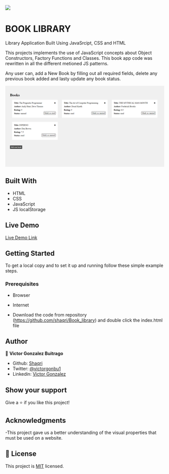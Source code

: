 ![](https://img.shields.io/badge/Microverse-blueviolet)
# BOOK LIBRARY  
Library Application Built Using JavaSrcipt, CSS and HTML

This projects implements the use of JavaScript concepts about Object Constructors, Factory Functions and Classes. This book app code was rewritten in all the different metioned JS patterns.

Any user can, add a New Book by filling out all required fields, delete any previous book added and lasty update any book status.  
  
![APP SCREENSHOT](assets/Images/BOOK_APP_SCREENSHOT.png)  


## Built With

- HTML
- CSS
- JavaScript
- JS localStorage

## Live Demo

[Live Demo Link](https://shaqri.github.io/Book_library/?status=read)


## Getting Started


To get a local copy  and to set it up and running follow these simple example steps.

### Prerequisites

- Browser
- Internet

- Download the code from repository (https://github.com/shaqri/Book_library) and double click the index.html file


## Author

👤 **Victor Gonzalez Buitrago**

- Github: [Shaqri](https://github.com/Shaqri)
- Twitter: [@victorgonbu1](https://twitter.com/victorgonbu1)
- Linkedin: [Victor Gonzalez](https://www.linkedin.com/in/victor-manuel-gonzalez-buitrago/)



## Show your support

Give a ⭐️ if you like this project!

## Acknowledgments
-This project gave us a better understanding of the visual properties that must be used on a website.

## 📝 License

This project is [MIT](LICENSE) licensed.
